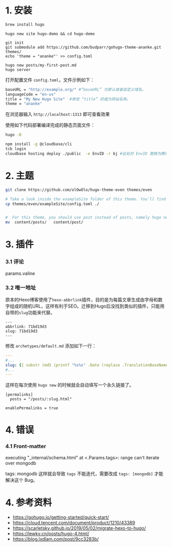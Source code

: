 # 1. 安装

```bash
brew install hugo
```



```
hugo new site hugo-demo && cd hugo-demo
```



```plaintext
git init
git submodule add https://github.com/budparr/gohugo-theme-ananke.git themes/
echo 'theme = "ananke"' >> config.toml
```



```
hugo new posts/my-first-post.md
hugo server
```



打开配置文件 `config.toml`，文件示例如下：

```bash
baseURL = "http://example.org/" #“baseURL” 为默认或者自定义域名。
languageCode = "en-us"
title = "My New Hugo Site"  #修改 “title” 的值为网站名称。
theme = "ananke"
```





在浏览器输入 `http://localhost:1313` 即可查看效果

使用如下代码部署编译完成的静态页面文件：

```bash
hugo -D
```



```bash
npm install -g @cloudbase/cli
tcb login
cloudbase hosting deploy ./public  -e EnvID -r bj #此处的 EnvID 替换为腾讯云CloudBase环境 ID

```



# 2. 主题

```bash
git clone https://github.com/olOwOlo/hugo-theme-even themes/even

# Take a look inside the exampleSite folder of this theme. You'll find a file called config.toml. To use it, copy the config.toml in the root folder of your Hugo site. Feel free to change it.
cp themes/even/exampleSite/config.toml ./


#  For this theme, you should use post instead of posts, namely hugo new post/some-content.md
mv  content/posts/   content/post/
```



# 3. 插件

### 3.1 评论

params.valine

### 3.2 唯一地址

原本的Hexo博客使用了`hexo-abbrlink`插件，目的是为每篇文章生成由字母和数字组成的随机URL，这样有利于SEO。迁移到Hugo后没找到类似的插件，只能用自带的`slug`功能来代替。



```fallback
---
abbrlink: 71bd19d3
slug: 71bd19d3
---
```







修改 `archetypes/default.md` 添加如下一行：

```yaml
---
#...
slug: {{ substr (md5 (printf "%s%s" .Date (replace .TranslationBaseName "-" " " | title))) 4 8 }}
#...
---
```

这样在每次使用 `hugo new` 的时候就会自动填写一个永久链接了。



```fallback
[permalinks]
  posts = "/posts/:slug.html"
  
enablePermalinks = true
```











# 4. 错误

### 4.1  Front-matter 

executing "_internal/schema.html" at <.Params.tags>: range can't iterate over mongodb

tags: mongodb  这样就会导致 `tags` 不能迭代，需要改成 `tags: [mongodb]` 才能解决这个 Bug。





# 4. 参考资料

+ https://gohugo.io/getting-started/quick-start/
+ https://cloud.tencent.com/document/product/1210/43389
+ https://scarletsky.github.io/2019/05/02/migrate-hexo-to-hugo/
+ https://lewky.cn/posts/hugo-4.html/
+ https://blog.lxdlam.com/post/9cc3283b/


